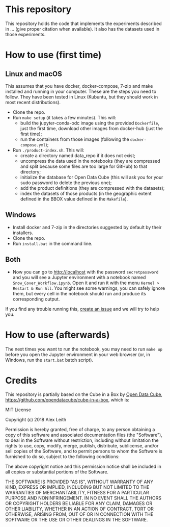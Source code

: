 # This repository
This repository holds the code that implements the experiments described in ... (give proper citation when available). It also has the datasets used in those experiments.

# How to use (first time)

## Linux and macOS

This assumes that you have docker, docker-compose, 7-zip and make installed and running in your computer. These are the steps you need to follow. They have been tested in Linux (Kubuntu, but they should work in most recent distributions). 

- Clone the repo.
- Run `make setup` (it takes a few minutes). This will:
  - build the jupyter-conda-odc image using the provided `Dockerfile`, just the first time, download other images from docker-hub (just the first time);
  - run the containers from those images (following the `docker-compose.yml`);
- Run `./product-index.sh`. This will:
  - create a directory named data_repo if it does not exist;
  - uncompress the data used in the notebooks (they are compressed and split because some files are too large for GitHub) to that directory;
  - initialize the database for Open Data Cube (this will ask you for your sudo password to delete the previous one); 
  - add the product definitions (they are compressed with the datasets);
  - index the datasets of those products (in the geographic extent defined in the BBOX value defined in the `Makefile`).

## Windows

- Install docker and 7-zip in the directories suggested by default by their installers.
- Clone the repo.
- Run `install.bat` in the command line. 

## Both

- Now you can go to [http://localhost](http://localhost) with the password `secretpassword` and you will see a Jupyter environment with a notebook named `Snow_Cover_Workflow.ipynb`. Open it and run it with the menu `Kernel > Restart & Run All`. You might see some warnings, you can safely ignore them, but every cell in the notebook should run and produce its corresponding output.

If you find any trouble running this, [create an issue](https://github.com/IAAA-Lab/rhealpix-opendatacube-docker/issues) and we will try to help you.

# How to use (afterwards)
The next times you want to run the notebook, you may need to run `make up` before you open the Jupyter environment in your web browser (or, in Windows, run the `start.bat` batch script).

# Credits
This repository is partially based on the Cube in a Box by [Open Data Cube](https://www.opendatacube.org), <https://github.com/opendatacube/cube-in-a-box>, which is:

MIT License

Copyright (c) 2018 Alex Leith

Permission is hereby granted, free of charge, to any person obtaining a copy
of this software and associated documentation files (the "Software"), to deal
in the Software without restriction, including without limitation the rights
to use, copy, modify, merge, publish, distribute, sublicense, and/or sell
copies of the Software, and to permit persons to whom the Software is
furnished to do so, subject to the following conditions:

The above copyright notice and this permission notice shall be included in all
copies or substantial portions of the Software.

THE SOFTWARE IS PROVIDED "AS IS", WITHOUT WARRANTY OF ANY KIND, EXPRESS OR
IMPLIED, INCLUDING BUT NOT LIMITED TO THE WARRANTIES OF MERCHANTABILITY,
FITNESS FOR A PARTICULAR PURPOSE AND NONINFRINGEMENT. IN NO EVENT SHALL THE
AUTHORS OR COPYRIGHT HOLDERS BE LIABLE FOR ANY CLAIM, DAMAGES OR OTHER
LIABILITY, WHETHER IN AN ACTION OF CONTRACT, TORT OR OTHERWISE, ARISING FROM,
OUT OF OR IN CONNECTION WITH THE SOFTWARE OR THE USE OR OTHER DEALINGS IN THE
SOFTWARE.
